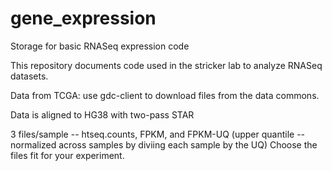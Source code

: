 # gene_expression
Storage for basic RNASeq expression code

This repository documents code used in the stricker lab to analyze RNASeq datasets. 

Data from TCGA: use gdc-client to download files from the data commons. 

Data is aligned to HG38 with two-pass STAR

3 files/sample -- htseq.counts, FPKM, and FPKM-UQ (upper quantile -- normalized across samples by diviing each sample by the UQ)
Choose the files fit for your experiment.


